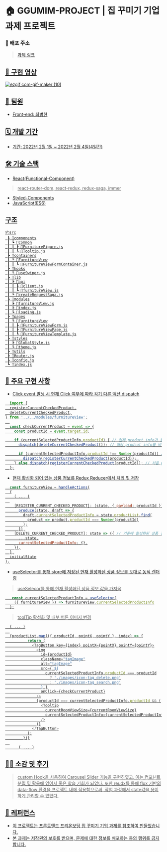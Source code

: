 # 🏠 GGUMIM-PROJECT | 집 꾸미기 기업 과제 프로젝트

### 📎 배포 주소

> <u>[과제 링크](http://gguminproject.s3-website.ap-northeast-2.amazonaws.com/)

## 🎥 구현 영상
![ezgif com-gif-maker (10)](https://user-images.githubusercontent.com/65222200/152277514-d3575701-beed-40d8-892f-4fd56653c280.gif)

## 👫 팀원

- Front-end: 최병현

## 🗓 개발 기간

- 기간: 2022년 2월 1일 ~ 2022년 2월 4일(4일간)

## 🛠 기술 스택

- React(Functional-Component)
> react-router-dom, react-redux, redux-saga, immer
- Styled-Components 
- JavaScript(ES6)

## 구조
```
📦src
 ┣ 📂components
 ┃ ┗ 📂common
 ┃ ┃ ┣ 📜FurnitureFigure.js
 ┃ ┃ ┗ 📜Tooltip.js
 ┣ 📂containers
 ┃ ┗ 📂FurnitureView
 ┃ ┃ ┗ 📜FurnitureViewFormContainer.js
 ┣ 📂hooks
 ┃ ┗ 📜useSwiper.js
 ┣ 📂lib
 ┃ ┣ 📂api
 ┃ ┃ ┣ 📜client.js
 ┃ ┃ ┗ 📜furnitureView.js
 ┃ ┗ 📜createRequestSaga.js
 ┣ 📂modules
 ┃ ┣ 📜furnitureView.js
 ┃ ┣ 📜index.js
 ┃ ┗ 📜loading.js
 ┣ 📂pages
 ┃ ┗ 📂FurnitureView
 ┃ ┃ ┣ 📜FurnitureViewForm.js
 ┃ ┃ ┣ 📜FurnitureViewPage.js
 ┃ ┃ ┗ 📜FurnitureViewTemplate.js
 ┣ 📂styles
 ┃ ┣ 📜GlobalStyle.js
 ┃ ┗ 📜theme.js
 ┣ 📂utils
 ┣ 📜Router.js
 ┣ 📜config.js
 ┗ 📜index.js
```

## 📍 주요 구현 사항
- Click event 발생 시 현재 Click 여부에 따라 각기 다른 액션 dispatch
```javascript
  import {
  registerCurrentCheckedProduct,
  deleteCurrentCheckedProduct,
} from '../../modules/furnitureView';
  
  const checkCurrentProduct = event => {
    const productId = event.target.id;

    if (currentSelectedProductInfo.productId) { // 현재 product info가 활성화 되어 있는 경우
      dispatch(deleteCurrentCheckedProduct()); // 해당 prodcut info를 비활성화

      if (currentSelectedProductInfo.productId !== Number(productId)) // 현재 product info 외에 다른 product info를 활성하고자 할 경우
        dispatch(registerCurrentCheckedProduct(productId)); 
    } else dispatch(registerCurrentCheckedProduct(productId)); // 처음 product info를 활성화 하고자 하는 경우
  };
```
- 현재 활성화 되어 있는 상품 정보를 Redux Reducer에서 처리 및 저장
```javascript
  const furnitureView = handleActions(
  {
    ( ... )
  
    [REGISTER_CURRENT_CHECKED_PRODUCT]: (state, { payload: productId }) => // 새로운 상품 정보를 저장
      produce(state, draft => {
        draft.currentSelectedProductInfo = state.productList.find(
          product => product.productId === Number(productId)
        );
      }),
    [DELETE_CURRENT_CHECKED_PRODUCT]: state => ({ // 기존에 활성화된 상품 정보를 삭제
      ...state,
      currentSelectedProductInfo: {},
    }),
  },
  initialState
);
```
- useSelector를 통해 store에 저장된 현재 활성화된 상품 정보를 토대로 동적 랜더링
> useSelecor를 통해 현재 활성화된 상품 정보 값을 가져옴
```javascript
   const currentSelectedProductInfo = useSelector(
    ({ furnitureView }) => furnitureView.currentSelectedProductInfo
  );
```
  
> toolTip 활성화 및 내부 버튼 이미지 변경
```javascript
  ( ... )
  
  {productList.map(({ productId, pointX, pointY }, index) => {
          return (
            <TagButton key={index} pointX={pointX} pointY={pointY}>
              <img
                id={productId}
                className="tagImage"
                alt="tagImage"
                src={`${
                  currentSelectedProductInfo.productId === productId
                    ? './images/icon-tag_delete.png'
                    : './images/icon-tag_search.png'
                }`}
                onClick={checkCurrentProduct}
              />
              {productId === currentSelectedProductInfo.productId && (
                <Tooltip
                  currentRoomViewSize={currentRoomViewSize}
                  currentSelectedProductInfo={currentSelectedProductInfo}
                />
              )}
            </TagButton>
          );
        })}
  
      ( ... )
```
## 💁‍♂️ 소감 및 후기
> custom Hook을 사용하여 Carousel Slider 기능을 구현하였고, 이는 컴포넌트 분립 및 활용에 있어서 좋은 학습 기회가 되었다. 또한 reudx를 통해 flux 기반의 data-flow 환경을 프로젝트 내에 적용함으로써, 작업 과정에서 state값을 용이하게 관리할 수 있었다. 


## 📄 레퍼런스

- 이 프로젝트는 <u>[프론트앤드 프리온보딩 집 꾸미기 기업 과제](https://wecode.notion.site/a087a4edd6094bd0b94ec906a28731ab)를 참조하여 만들었습니다.
- 본 과제는 저작권의 보호를 받으며, 문제에 대한 정보를 배포하는 등의 행위를 금지 합니다.
